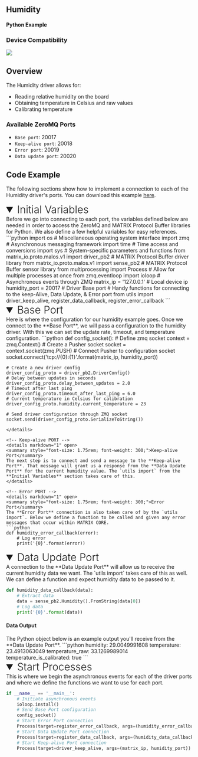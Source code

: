 <h2 style="padding-top:0">Humidity</h2>
<h4 style="padding-top:0">Python Example</h4>

### Device Compatibility
<img class="creator-compatibility-icon" src="../../img/creator-icon.svg">

## Overview

The Humidity driver allows for:

* Reading relative humidity on the board
* Obtaining temperature in Celsius and raw values
* Calibrating temperature

<h3 style="padding-top:0">Available ZeroMQ Ports</h3>

* `Base port`: 20017
* `Keep-alive port`: 20018
* `Error port`: 20019
* `Data update port`: 20020

## Code Example
The following sections show how to implement a connection to each of the Humidity driver's ports. You can download this example <a href="https://github.com/matrix-io/matrix-core-examples/blob/master/python/humidity.py" target="_blank">here</a>.

<!-- Initial Variables -->
<details markdown="1" open>
<summary style="font-size: 1.75rem; font-weight: 300;">Initial Variables</summary>
Before we go into connecting to each port, the variables defined below are needed in order to access the ZeroMQ and MATRIX Protocol Buffer libraries for Python. We also define a few helpful variables for easy references.
```python
import os # Miscellaneous operating system interface
import zmq # Asynchronous messaging framework
import time # Time access and conversions
import sys # System-specific parameters and functions
from matrix_io.proto.malos.v1 import driver_pb2 # MATRIX Protocol Buffer driver library
from matrix_io.proto.malos.v1 import sense_pb2 # MATRIX Protocol Buffer sensor library
from multiprocessing import Process # Allow for multiple processes at once
from zmq.eventloop import ioloop # Asynchronous events through ZMQ
matrix_ip = '127.0.0.1' # Local device ip
humidity_port = 20017 # Driver Base port
# Handy functions for connecting to the keep-Alive, Data Update, & Error port 
from utils import driver_keep_alive, register_data_callback, register_error_callback
```
</details>

<!-- Base PORT -->
<details markdown="1" open>
<summary style="font-size: 1.75rem; font-weight: 300;">Base Port</summary>
Here is where the configuration for our humidity example goes. Once we connect to the **Base Port**, we will pass a configuration to the humidity driver. With this we can set the update rate, timeout, and temperature configuration.
```python
def config_socket():
    # Define zmq socket
    context = zmq.Context()
    # Create a Pusher socket
    socket = context.socket(zmq.PUSH)
    # Connect Pusher to configuration socket
    socket.connect('tcp://{0}:{1}'.format(matrix_ip, humidity_port))

    # Create a new driver config
    driver_config_proto = driver_pb2.DriverConfig()
    # Delay between updates in seconds
    driver_config_proto.delay_between_updates = 2.0
    # Timeout after last ping
    driver_config_proto.timeout_after_last_ping = 6.0
    # Current temperature in Celsius for calibration
    driver_config_proto.humidity.current_temperature = 23

    # Send driver configuration through ZMQ socket
    socket.send(driver_config_proto.SerializeToString())
```
</details>

<!-- Keep-alive PORT -->
<details markdown="1" open>
<summary style="font-size: 1.75rem; font-weight: 300;">Keep-alive Port</summary>
The next step is to connect and send a message to the **Keep-alive Port**. That message will grant us a response from the **Data Update Port** for the current humidity value. The `utils import` from the **Initial Variables** section takes care of this.
</details>

<!-- Error PORT -->
<details markdown="1" open>
<summary style="font-size: 1.75rem; font-weight: 300;">Error Port</summary>
The **Error Port** connection is also taken care of by the `utils import`. Below we define a function to be called and given any error messages that occur within MATRIX CORE.
```python
def humidity_error_callback(error):
    # Log error
    print('{0}'.format(error))
```
</details>

<!-- Data Update PORT -->
<details markdown="1" open>
<summary style="font-size: 1.75rem; font-weight: 300;">Data Update Port</summary>
A connection to the **Data Update Port** will allow us to receive the current humidity data we want. The `utils import` takes care of this as well. We can define a function and expect humidity data to be passed to it.

```python
def humidity_data_callback(data):
    # Extract data
    data = sense_pb2.Humidity().FromString(data[0])
    # Log data 
    print('{0}'.format(data))
```
<h4>Data Output</h4>
The Python object below is an example output you'll receive from the **Data Update Port**.
```python
humidity: 29.0049991608
temperature: 23.4913063049
temperature_raw: 33.1269989014
temperature_is_calibrated: true
```
</details>

<!-- Start Process -->
<details markdown="1" open>
<summary style="font-size: 1.75rem; font-weight: 300;">Start Processes</summary>
This is where we begin the asynchronous events for each of the driver ports and where we define the functions we want to use for each port.

```python
if __name__ == '__main__':
    # Initiate asynchronous events
    ioloop.install()
    # Send Base Port configuration 
    config_socket()
    # Start Error Port connection
    Process(target=register_error_callback, args=(humidity_error_callback, matrix_ip, humidity_port)).start()
    # Start Data Update Port connection
    Process(target=register_data_callback, args=(humidity_data_callback, matrix_ip, humidity_port)).start()
    # Start Keep-alive Port connection
    Process(target=driver_keep_alive, args=(matrix_ip, humidity_port)).start()
```
</details>